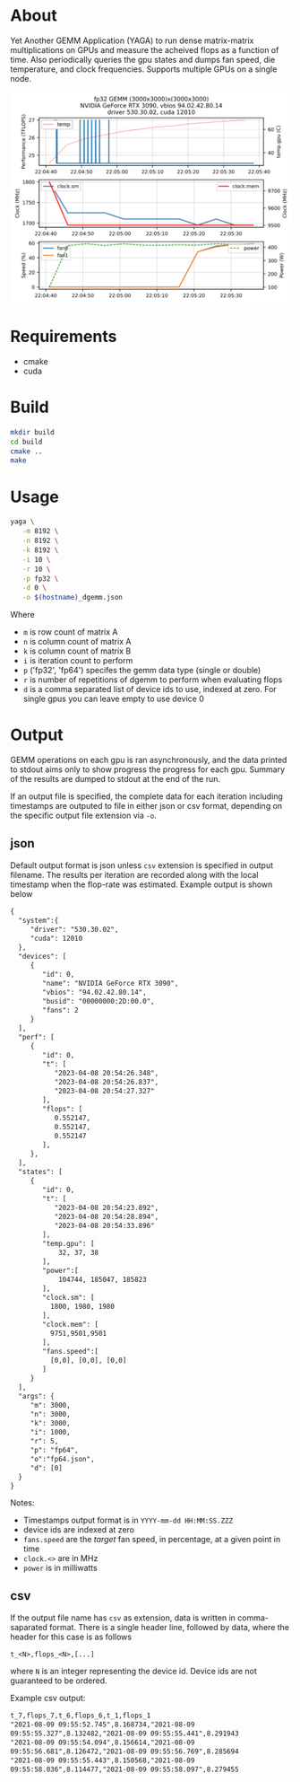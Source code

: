 # About

Yet Another GEMM Application (YAGA) to run dense matrix-matrix
multiplications on GPUs and measure the acheived flops as a function
of time. Also periodically queries the gpu states and dumps fan speed,
die temperature, and clock frequencies. Supports multiple GPUs on a
single node.


<p align="center">
   <img src="example/output-fp32.svg" alt="visualization of yaga output"/>
</p>


# Requirements

- cmake
- cuda


# Build

```bash
mkdir build
cd build
cmake ..
make
```


# Usage

```bash
yaga \
   -m 8192 \
   -n 8192 \
   -k 8192 \
   -i 10 \
   -r 10 \
   -p fp32 \
   -d 0 \
   -o $(hostname)_dgemm.json
```

Where
   - `m` is row count of matrix A
   - `n` is column count of matrix A
   - `k` is column count of matrix B
   - `i` is iteration count to perform
   - `p` ('fp32', 'fp64') specifes the gemm data type (single or double)
   - `r` is number of repetitions of dgemm to perform when evaluating
     flops
   - `d` is a comma separated list of device ids to use, indexed at
     zero. For single gpus you can leave empty to use device 0


# Output

GEMM operations on each gpu is ran asynchronously, and the data
printed to stdout aims only to show progress the progress for each
gpu. Summary of the results are dumped to stdout at the end of the
run.

If an output file is specified, the complete data for each iteration
including timestamps are outputed to file in either json or csv
format, depending on the specific output file extension via `-o`.


## json

Default output format is json unless `csv` extension is specified in
output filename. The results per iteration are recorded along with the
local timestamp when the flop-rate was estimated. Example output is
shown below

```text
{
  "system":{
     "driver": "530.30.02",
     "cuda": 12010
  },
  "devices": [
     {
        "id": 0,
        "name": "NVIDIA GeForce RTX 3090",
        "vbios": "94.02.42.80.14",
        "busid": "00000000:2D:00.0",
        "fans": 2
     }
  ],
  "perf": [
     {
        "id": 0,
        "t": [
           "2023-04-08 20:54:26.348",
           "2023-04-08 20:54:26.837",
           "2023-04-08 20:54:27.327"
        ],
        "flops": [
           0.552147,
           0.552147,
           0.552147
        ],
     },
  ],
  "states": [
     {
        "id": 0,
        "t": [
           "2023-04-08 20:54:23.892",
           "2023-04-08 20:54:28.894",
           "2023-04-08 20:54:33.896"
        ],
        "temp.gpu": [
            32, 37, 38
        ],
        "power":[
            104744, 185047, 185823
        ],
        "clock.sm": [
          1800, 1980, 1980
        ],
        "clock.mem": [
          9751,9501,9501
        ],
        "fans.speed":[
          [0,0], [0,0], [0,0]
        ]
     }
  ],
  "args": {
     "m": 3000,
     "n": 3000,
     "k": 3000,
     "i": 1000,
     "r": 5,
     "p": "fp64",
     "o":"fp64.json",
     "d": [0]
  }
}
```

Notes:
  - Timestamps output format is in `YYYY-mm-dd HH:MM:SS.ZZZ`
  - device ids are indexed at zero
  - `fans.speed` are the *target* fan speed, in percentage, at a given
    point in time
  - `clock.<>` are in MHz
  - `power` is in milliwatts


## csv

If the output file name has `csv` as extension, data is written in
comma-saparated format. There is a single header line, followed by
data, where the header for this case is as follows

```text
t_<N>,flops_<N>,[...]
```

where `N` is an integer representing the device id. Device ids are not
guaranteed to be ordered.

Example csv output:

```text
t_7,flops_7,t_6,flops_6,t_1,flops_1
"2021-08-09 09:55:52.745",8.168734,"2021-08-09 09:55:55.327",8.132482,"2021-08-09 09:55:55.441",8.291943
"2021-08-09 09:55:54.094",8.156614,"2021-08-09 09:55:56.681",8.126472,"2021-08-09 09:55:56.769",8.285694
"2021-08-09 09:55:55.443",8.150568,"2021-08-09 09:55:58.036",8.114477,"2021-08-09 09:55:58.097",8.279455
```
